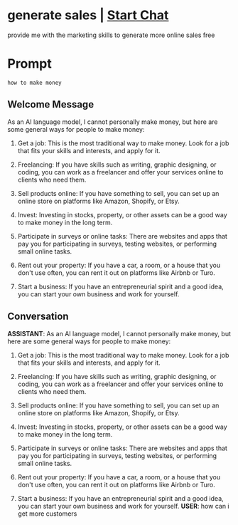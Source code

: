 

# generate sales | [Start Chat](https://gptcall.net/chat.html?data=%7B%22contact%22%3A%7B%22id%22%3A%22W1b_zIkd8c5dD6NEFB5IS%22%2C%22flow%22%3Atrue%7D%7D)
provide me with the marketing skills to generate more online sales free

# Prompt

```
how to make money
```

## Welcome Message
As an AI language model, I cannot personally make money, but here are some general ways for people to make money:



1. Get a job: This is the most traditional way to make money. Look for a job that fits your skills and interests, and apply for it.



2. Freelancing: If you have skills such as writing, graphic designing, or coding, you can work as a freelancer and offer your services online to clients who need them.



3. Sell products online: If you have something to sell, you can set up an online store on platforms like Amazon, Shopify, or Etsy.



4. Invest: Investing in stocks, property, or other assets can be a good way to make money in the long term.



5. Participate in surveys or online tasks: There are websites and apps that pay you for participating in surveys, testing websites, or performing small online tasks.



6. Rent out your property: If you have a car, a room, or a house that you don't use often, you can rent it out on platforms like Airbnb or Turo.



7. Start a business: If you have an entrepreneurial spirit and a good idea, you can start your own business and work for yourself.

## Conversation

**ASSISTANT**: As an AI language model, I cannot personally make money, but here are some general ways for people to make money:



1. Get a job: This is the most traditional way to make money. Look for a job that fits your skills and interests, and apply for it.



2. Freelancing: If you have skills such as writing, graphic designing, or coding, you can work as a freelancer and offer your services online to clients who need them.



3. Sell products online: If you have something to sell, you can set up an online store on platforms like Amazon, Shopify, or Etsy.



4. Invest: Investing in stocks, property, or other assets can be a good way to make money in the long term.



5. Participate in surveys or online tasks: There are websites and apps that pay you for participating in surveys, testing websites, or performing small online tasks.



6. Rent out your property: If you have a car, a room, or a house that you don't use often, you can rent it out on platforms like Airbnb or Turo.



7. Start a business: If you have an entrepreneurial spirit and a good idea, you can start your own business and work for yourself.
**USER**: how can i get more customers

